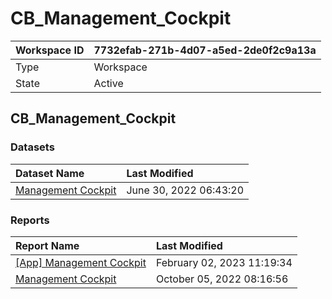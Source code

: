 



# CB_Management_Cockpit

|Workspace ID|7732efab-271b-4d07-a5ed-2de0f2c9a13a|
| :--- | :--- |
|Type|Workspace|
|State|Active|

## CB_Management_Cockpit

### Datasets

|Dataset Name|Last Modified|
| :--- | :--- |
|[Management Cockpit](../Datasets/Management-Cockpit.md)|June 30, 2022 06:43:20|

### Reports

|Report Name|Last Modified|
| :--- | :--- |
|[[App] Management Cockpit](../Reports/[App]-Management-Cockpit.md)|February 02, 2023 11:19:34|
|[Management Cockpit](../Reports/Management-Cockpit.md)|October 05, 2022 08:16:56|
